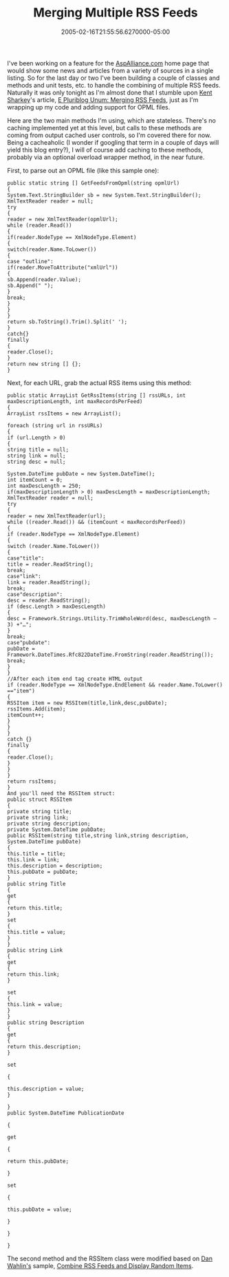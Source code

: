 ﻿---
title: Merging Multiple RSS Feeds
date: "2005-02-16T21:55:56.6270000-05:00"
description: I've been working on a feature for the AspAlliance.com home page
featuredImage: img/1832-featured.png
---

I've been working on a feature for the [AspAlliance.com](http://aspalliance.com/) home page that would show some news and articles from a variety of sources in a single listing. So for the last day or two I've been building a couple of classes and methods and unit tests, etc. to handle the combining of multiple RSS feeds. Naturally it was only tonight as I'm almost done that I stumble upon [Kent Sharkey](http://weblogs.asp.net/ksharkey)'s article, [E Pluriblog Unum: Merging RSS Feeds](http://msdn.microsoft.com/asp.net/archive/default.aspx?pull=/library/en-us/dnaspp/html/mergingrssfeeds.asp), just as I'm wrapping up my code and adding support for OPML files.

Here are the two main methods I'm using, which are stateless. There's no caching implemented yet at this level, but calls to these methods are coming from output cached user controls, so I'm covered there for now. Being a cacheaholic (I wonder if googling that term in a couple of days will yield this blog entry?), I will of course add caching to these methods, probably via an optional overload wrapper method, in the near future.

First, to parse out an OPML file (like this sample one):


```
public static string [] GetFeedsFromOpml(string opmlUrl)
{
System.Text.StringBuilder sb = new System.Text.StringBuilder();
XmlTextReader reader = null;
try
{
reader = new XmlTextReader(opmlUrl);
while (reader.Read())
{
if(reader.NodeType == XmlNodeType.Element)
{
switch(reader.Name.ToLower())
{
case "outline":
if(reader.MoveToAttribute("xmlUrl"))
{
sb.Append(reader.Value);
sb.Append(" ");
}
break;
}
}
}
return sb.ToString().Trim().Split(' ');
}
catch{}
finally
{
reader.Close();
}
return new string [] {};
}
```


Next, for each URL, grab the actual RSS items using this method:


```
public static ArrayList GetRssItems(string [] rssURLs, int maxDescriptionLength, int maxRecordsPerFeed)
{
ArrayList rssItems = new ArrayList();

foreach (string url in rssURLs)
{
if (url.Length > 0)
{
string title = null;
string link = null;
string desc = null;

System.DateTime pubDate = new System.DateTime();
int itemCount = 0;
int maxDescLength = 250;
if(maxDescriptionLength > 0) maxDescLength = maxDescriptionLength;
XmlTextReader reader = null;
try
{
reader = new XmlTextReader(url);
while ((reader.Read()) && (itemCount < maxRecordsPerFeed))
{
if (reader.NodeType == XmlNodeType.Element)
{
switch (reader.Name.ToLower())
{
case"title":
title = reader.ReadString();
break;
case"link":
link = reader.ReadString();
break;
case"description":
desc = reader.ReadString();
if (desc.Length > maxDescLength)
{
desc = Framework.Strings.Utility.TrimWholeWord(desc, maxDescLength – 3) +"…";
}
break;
case"pubdate":
pubDate = Framework.DateTimes.Rfc822DateTime.FromString(reader.ReadString());
break;
}
}
//After each item end tag create HTML output
if (reader.NodeType == XmlNodeType.EndElement && reader.Name.ToLower() =="item")
{
RSSItem item = new RSSItem(title,link,desc,pubDate);
rssItems.Add(item);
itemCount++;
}
}
}
catch {}
finally
{
reader.Close();
}
}
}
return rssItems;
}
And you'll need the RSSItem struct:
public struct RSSItem
{
private string title;
private string link;
private string description;
private System.DateTime pubDate;
public RSSItem(string title,string link,string description, System.DateTime pubDate)
{
this.title = title;
this.link = link;
this.description = description;
this.pubDate = pubDate;
}
public string Title
{
get
{
return this.title;
}
set
{
this.title = value;
}
}
public string Link
{
get
{
return this.link;
}

set
{
this.link = value;
}
}
public string Description
{
get
{
return this.description;
}

set

{

this.description = value;
}

}
public System.DateTime PublicationDate

{

get

{

return this.pubDate;

}

set

{

this.pubDate = value;

}

}

}
```


The second method and the RSSItem class were modified based on [Dan Wahlin's](http://xmlforasp.net/Dan.aspx) sample, [Combine RSS Feeds and Display Random Items](http://xmlforasp.net/codeSection.aspx?csID=112).

